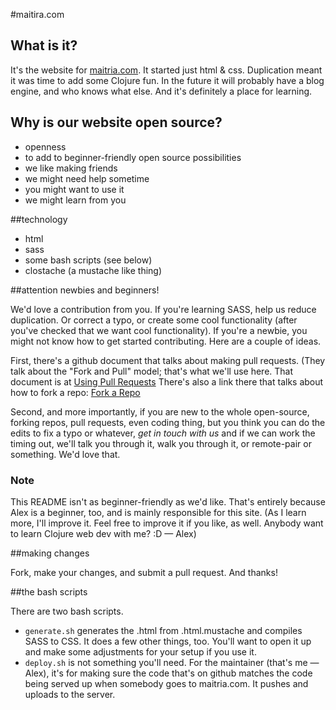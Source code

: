 #maitira.com

## What is it?

It's the website for [maitria.com](maitria.com). It started just html & css. Duplication meant it was time to add some Clojure fun. In the future it will probably have a blog engine, and who knows what else. And it's definitely a place for learning.

## Why is our website open source? 

- openness
- to add to beginner-friendly open source possibilities
- we like making friends
- we might need help sometime 
- you might want to use it
- we might learn from you

##technology

- html
- sass
- some bash scripts (see below)
- clostache (a mustache like thing)

##attention newbies and beginners!

We'd love a contribution from you. If you're learning SASS, help us reduce duplication. Or correct a typo, or create some cool functionality (after you've checked that we want cool functionality). If you're a newbie, you might not know how to get started contributing. Here are a couple of ideas.

First, there's a github document that talks about making pull requests. (They talk about the "Fork and Pull" model; that's what we'll use here. That document is at [Using Pull Requests](https://help.github.com/articles/using-pull-requests/) There's also a link there that talks about how to fork a repo: [Fork a Repo](https://help.github.com/articles/fork-a-repo/)

Second, and more importantly, if you are new to the whole open-source, forking repos, pull requests, even coding thing, but you think you can do the edits to fix a typo or whatever, *get in touch with us* and if we can work the timing out, we'll talk you through it, walk you through it, or remote-pair or something. We'd love that.

### Note

This README isn't as beginner-friendly as we'd like. That's entirely because Alex is a beginner, too, and is mainly responsible for this site. (As I learn more, I'll improve it. Feel free to improve it if you like, as well. Anybody want to learn Clojure web dev with me? :D &mdash; Alex) 

##making changes

Fork, make your changes, and submit a pull request. And thanks!

##the bash scripts

There are two bash scripts.
- `generate.sh` generates the .html from .html.mustache and compiles SASS to CSS. It does a few other things, too. You'll want to open it up and make some adjustments for your setup if you use it.
- `deploy.sh` is not something you'll need. For the maintainer (that's me &mdash; Alex), it's for making sure the code that's on github matches the code being served up when somebody goes to maitria.com. It pushes and uploads to the server.
